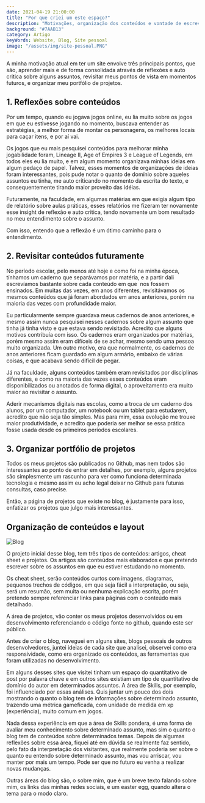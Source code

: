 ```yaml
---
date: 2021-04-19 21:00:00
title: "Por que criei um este espaço?"
description: "Motivações, organização dos conteúdos e vontade de escrever: Os principais pontos que me fez criar este blog."
background: "#7AAB13"
category: Artigo
keyWords: Website, Blog, Site pessoal
image: "/assets/img/site-pessoal.PNG"
---
```


A minha motivação atual em ter um site envolve três principais pontos, que são, aprender mais e de forma consolidada através de reflexões e auto critica sobre alguns assuntos, revisitar meus pontos de vista em momentos futuros, e organizar meu portfólio de projetos.

## 1. Reflexões sobre conteúdos

Por um tempo, quando eu jogava jogos online, eu lia muito sobre os jogos em que eu estivesse jogando no momento, buscava entender as estratégias, a melhor forma de montar os personagens, os melhores locais para caçar itens, e por aí vai.

Os jogos que eu mais pesquisei conteúdos para melhorar minha jogabilidade foram, Lineage II, Age of Empires 3 e League of Legends, em todos eles eu lia muito, e em algum momento organizava minhas ideias em algum pedaço de papel. Talvez, esses momentos de organizações de ideias
foram interessantes, pois pude notar o quanto de domínio sobre aqueles assuntos eu tinha, me auto críticando no momento da escrita do texto, e consequentemente tirando maior proveito das idéias.

Futuramente, na faculdade, em algumas matérias em que exigia algum tipo de relatório sobre aulas práticas, esses relatórios me fizeram ter novamente esse insight de reflexão e auto critica, tendo novamente um bom resultado no meu entendimento sobre o assunto.

Com isso, entendo que a reflexão é um ótimo caminho para o entendimento.

## 2. Revisitar conteúdos futuramente

No período escolar, pelo menos até hoje e como foi na minha época, tínhamos um caderno que separávamos por matéria, e a partir dali escrevíamos bastante sobre cada conteúdo em que  nos fossem ensinados. Em muitas das vezes, em anos diferentes, revisitávamos os mesmos conteúdos que já foram abordados em anos anteriores, porém na maioria das vezes com profundidade maior.

Eu particularmente sempre guardava meus cadernos de anos anteriores, e mesmo assim nunca pesquisei nesses cadernos sobre algum assunto que tinha já tinha visto e que estava sendo revisitado. Acredito que alguns motivos contribuía com isso. Os cadernos eram organizados por matérias, porém mesmo assim eram difíceis de se achar, mesmo sendo uma pessoa muito organizada. Um outro motivo, era que normalmente, os cadernos de anos anteriores ficam guardado em algum armário, embaixo de várias coisas, e que acabava sendo difícil de pegar.

Já na faculdade, alguns conteúdos também eram revisitados por disciplinas diferentes, e como na maioria das vezes esses conteúdos eram disponibilizados ou anotados de forma digital, o aproveitamento era muito maior ao revisitar o assunto.

Aderir mecanismos digitais nas escolas, como a troca de um caderno dos alunos, por um computador, um notebook ou um tablet para estudarem, acredito que não seja tão simples. Mas para mim, essa evolução me trouxe maior produtividade, e acredito que poderia ser melhor se essa prática fosse usada desde os primeiros períodos escolares.

## 3. Organizar portfólio de projetos

Todos os meus projetos são publicados no Github, mas nem todos são interessantes ao ponto de entrar em detalhes, por exemplo, alguns projetos são simplesmente um rascunho para ver como funciona determinada tecnologia e mesmo assim eu acho legal deixar no Github para futuras consultas, caso precise.

Então, a página de projetos que existe no blog, é justamente para isso, enfatizar os projetos que julgo mais interessantes.

## Organização de conteúdos e layout

![Blog](/assets/img/post-este-espaco-que-chamo-de-blog.png)

O projeto inicial desse blog, tem três tipos de conteúdos: artigos, cheat sheet e projetos. Os artigos são conteúdos mais elaborados e que pretendo escrever sobre os assuntos em que eu estiver estudando no momento.

Os cheat sheet, serão conteúdos curtos com imagens, diagramas, pequenos trechos de códigos, em que seja fácil a interpretação, ou seja, será um resumão, sem muita ou nenhuma explicação escrita, porém pretendo sempre referenciar links para páginas com o conteúdo mais detalhado.

A área de projetos, vão conter os meus projetos desenvolvidos ou em desenvolvimento referenciando o código fonte no github, quando este ser público.

Antes de criar o blog, naveguei em alguns sites, blogs pessoais de outros desenvolvedores, juntei ideias de cada site que analisei, observei como era responsividade, como era organizado os conteúdos, as ferramentas que foram utilizadas no desenvolvimento.

Em alguns desses sites que visitei tinham um espaço do quantitativo de post por palavra chave e em outros sites existiam um tipo de quantitativo de domínio do autor em determinados assuntos. A área de Skills, por exemplo, foi influenciado por essas análises. Quis juntar um pouco dos dois mostrando o quanto o blog tem de informações sobre determinado assunto, trazendo uma métrica gameficada, com unidade de medida em xp (experiência), muito comum em jogos.

Nada dessa experiência em que a área de Skills pondera, é uma forma de avaliar meu conhecimento sobre determinado assunto, mas sim o quanto o blog tem de conteúdos sobre determinados temas. Depois de algumas reflexões sobre essa área, fiquei até em dúvida se realmente faz sentido, pelo fato da interpretação dos visitantes, que realmente poderia ser sobre o quanto eu entendo sobre determinado assunto, mas vou arriscar, vou manter por mais um tempo. Pode ser que no futuro eu venha a realizar novas mudanças.

Outras áreas do blog são, o sobre mim, que é um breve texto falando sobre mim, os links das minhas redes sociais, e um easter egg, quando altera o tema para o modo claro.
